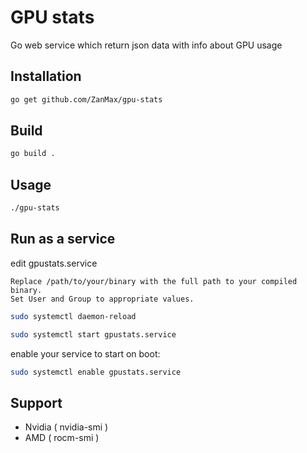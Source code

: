 # GPU stats
Go web service which return json data with info about GPU usage

## Installation
```bash
go get github.com/ZanMax/gpu-stats
```

## Build
```bash
go build .
```

## Usage
```bash
./gpu-stats
```
## Run as a service

edit gpustats.service
```
Replace /path/to/your/binary with the full path to your compiled binary.
Set User and Group to appropriate values.
```

```bash
sudo systemctl daemon-reload
```

```bash
sudo systemctl start gpustats.service
```

enable your service to start on boot:
```bash
sudo systemctl enable gpustats.service
```

## Support
- Nvidia ( nvidia-smi )
- AMD ( rocm-smi )